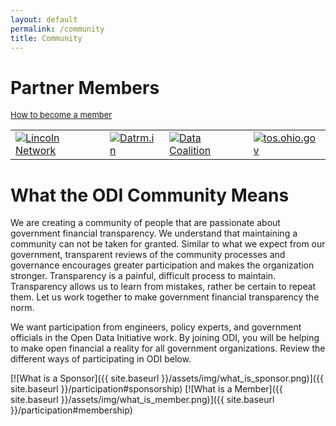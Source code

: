 ```yaml
---
layout: default
permalink: /community
title: Community
---
```


<!-- ### Corporate Sponsors
<font size="2"><a href="{{ site.baseurl }}/participation#sponsorship">How to become a sponsor</a></font>
### Startup Sponsors
<font size="2"><a href="{{ site.baseurl }}/participation#sponsorship">How to become a sponsor</a></font>
-->

# Partner Members
<font size="2"><a href="{{ site.baseurl }}/participation#membership">How to become a member</a></font><br />
<!-- four column table to hold partner member icons -->
<table>
	<tr>	
		<td><a href="http://joinlincoln.org/"><img src="{{'/assets/img/lincoln-network-logo-hat-teal-small.png'}}" alt="Lincoln Network"></a></td>
		<td><a href="http://datrm.in/"><img src="{{'/assets/img/datrmin-logo-small.png'}}" alt="Datrm.in"></a></td>
		<td><a href="https://www.datacoalition.org/"><img src="{{'/assets/img/DataCoalition2016Logo.png'}}" alt="Data Coalition"></a></td>
		<td><a href="http://www.tos.ohio.gov/"><img src="{{'/assets/img/tos-logo.png'}}" alt="tos.ohio.gov"></a></td>
	</tr>
</table>

# What the ODI Community Means
We are creating a community of people that are passionate about government financial transparency. We understand that 
maintaining a community can not be taken for granted. Similar to what we expect from our government, transparent reviews of 
the community processes and governance encourages greater participation and makes the organization stronger. Transparency is 
a painful, difficult process to maintain. Transparency allows us to learn from mistakes, rather be certain to repeat them. 
Let us work together to make government financial transparency the norm.

We want participation from engineers, policy experts, and government officials in the Open Data Initiative work. By joining ODI, you will be helping to make open financial a reality for all government organizations. Review the different ways of participating in ODI below.

<!-- remove these logos once sponsor section is added-->
[![What is a Sponsor]({{ site.baseurl }}/assets/img/what_is_sponsor.png)]({{ site.baseurl }}/participation#sponsorship)
[![What is a Member]({{ site.baseurl }}/assets/img/what_is_member.png)]({{ site.baseurl }}/participation#membership)
